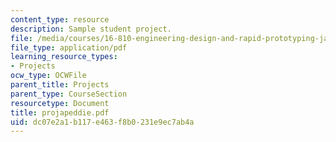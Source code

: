 ```yaml
---
content_type: resource
description: Sample student project.
file: /media/courses/16-810-engineering-design-and-rapid-prototyping-january-iap-2007/dc07e2a1b117e463f8b0231e9ec7ab4a_projapeddie.pdf
file_type: application/pdf
learning_resource_types:
- Projects
ocw_type: OCWFile
parent_title: Projects
parent_type: CourseSection
resourcetype: Document
title: projapeddie.pdf
uid: dc07e2a1-b117-e463-f8b0-231e9ec7ab4a
---
```

